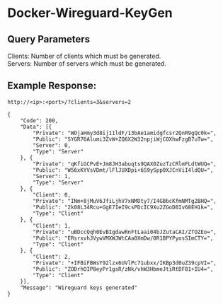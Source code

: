# Docker-Wireguard-KeyGen
## Query Parameters
Clients: Number of clients which must be generated.\
Servers: Number of servers which must be generated.

## Example Response:
`http://<ip>:<port>/?clients=3&servers=2`
```
{
	"Code": 200,
	"Data": [{
		"Private": "WOjaHmy3d8ij11ldF/13bAe1amidgfcsr2QnR9gQc0k=",
		"Public": "SYGR76Alumi3ZvW+ZQ6X2W32npjiWjCOXhwFzgB7uTw=",
		"Server": 0,
		"Type": "Server"
	}, {
		"Private": "qKfiGCPvE+Jm8JH3abuqts9QAX0ZuzTzCRlmFLdtWUQ=",
		"Public": "W56xKYVsVDmt/lFlJUXDpi+6S9ySpp0XJCnViI4ldQU=",
		"Server": 1,
		"Type": "Server"
	}, {
		"Client": 0,
		"Private": "INm+8jMuV6JfiLjhV7xNMDty7/I4GBbcKfmNMTg2BHQ=",
		"Public": "2k08L34Rcu+GgE7IeI9csPDcIC9Xu2ZGoD8Iv68EH1k=",
		"Type": "Client"
	}, {
		"Client": 1,
		"Private": "uBDccQqh0EvBIgdawRnFtLaai04bJZutaCAI/ZTOZEo=",
		"Public": "ERsrxvhJVywVMXWJWtCAa0XmDw/0R1BPYPyosSImCTY=",
		"Type": "Client"
	}, {
		"Client": 2,
		"Private": "+IFBiFBWsY92lzx6UVlPc71ubxx/IKBp3d0uZ39cpVI=",
		"Public": "ZODrhOIP8eyPr1gsR/zNk/vhW3HbmeJtiRtDF81+IU4=",
		"Type": "Client"
	}],
	"Message": "Wireguard keys generated"
}
```
